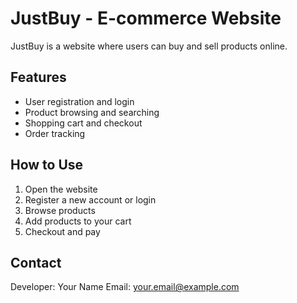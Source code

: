 # JustBuy - E-commerce Website

JustBuy is a website where users can buy and sell products online.

## Features
- User registration and login
- Product browsing and searching
- Shopping cart and checkout
- Order tracking

## How to Use
1. Open the website
2. Register a new account or login
3. Browse products
4. Add products to your cart
5. Checkout and pay

## Contact
Developer: Your Name
Email: your.email@example.com
